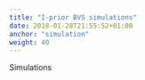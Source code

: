 ```yaml
---
title: "I-prior BVS simulations"
date: 2018-01-28T21:55:52+01:00
anchor: "simulation"
weight: 40
---
```


Simulations